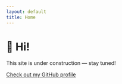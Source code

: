 ```yaml
---
layout: default
title: Home
---
```


# 👋 Hi!

This site is under construction — stay tuned!

[Check out my GitHub profile](https://github.com/la2pixel)
